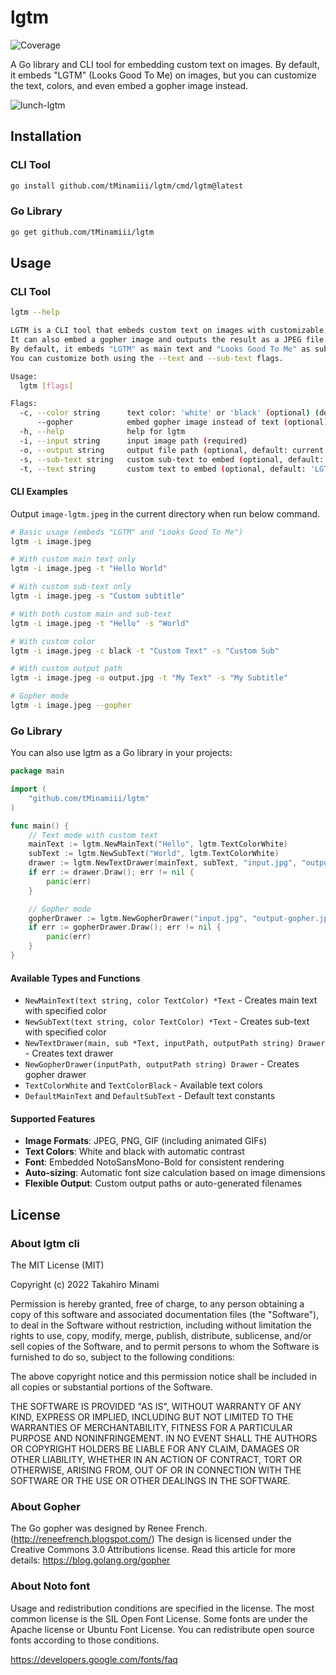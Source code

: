# lgtm
![Coverage](https://img.shields.io/badge/Coverage-54.8%25-yellow)

A Go library and CLI tool for embedding custom text on images. By default, it embeds "LGTM" (Looks Good To Me) on images, but you can customize the text, colors, and even embed a gopher image instead.

![lunch-lgtm](https://user-images.githubusercontent.com/31730505/194919314-fc3b9fb9-fd47-46bf-a91a-2d148caf50b3.jpg)

## Installation

### CLI Tool
```sh
go install github.com/tMinamiii/lgtm/cmd/lgtm@latest
```

### Go Library
```sh
go get github.com/tMinamiii/lgtm
```

## Usage

### CLI Tool

```sh
lgtm --help

LGTM is a CLI tool that embeds custom text on images with customizable colors.
It can also embed a gopher image and outputs the result as a JPEG file.
By default, it embeds "LGTM" as main text and "Looks Good To Me" as sub-text.
You can customize both using the --text and --sub-text flags.

Usage:
  lgtm [flags]

Flags:
  -c, --color string      text color: 'white' or 'black' (optional) (default "white")
      --gopher            embed gopher image instead of text (optional)
  -h, --help              help for lgtm
  -i, --input string      input image path (required)
  -o, --output string     output file path (optional, default: current directory with auto-generated filename)
  -s, --sub-text string   custom sub-text to embed (optional, default: 'Looks Good To Me')
  -t, --text string       custom text to embed (optional, default: 'LGTM')
```

#### CLI Examples

Output `image-lgtm.jpeg` in the current directory when run below command.

```sh
# Basic usage (embeds "LGTM" and "Looks Good To Me")
lgtm -i image.jpeg

# With custom main text only
lgtm -i image.jpeg -t "Hello World"

# With custom sub-text only
lgtm -i image.jpeg -s "Custom subtitle"

# With both custom main and sub-text
lgtm -i image.jpeg -t "Hello" -s "World"

# With custom color
lgtm -i image.jpeg -c black -t "Custom Text" -s "Custom Sub"

# With custom output path
lgtm -i image.jpeg -o output.jpg -t "My Text" -s "My Subtitle"

# Gopher mode
lgtm -i image.jpeg --gopher
```

### Go Library

You can also use lgtm as a Go library in your projects:

```go
package main

import (
    "github.com/tMinamiii/lgtm"
)

func main() {
    // Text mode with custom text
    mainText := lgtm.NewMainText("Hello", lgtm.TextColorWhite)
    subText := lgtm.NewSubText("World", lgtm.TextColorWhite)
    drawer := lgtm.NewTextDrawer(mainText, subText, "input.jpg", "output.jpg")
    if err := drawer.Draw(); err != nil {
        panic(err)
    }

    // Gopher mode
    gopherDrawer := lgtm.NewGopherDrawer("input.jpg", "output-gopher.jpg")
    if err := gopherDrawer.Draw(); err != nil {
        panic(err)
    }
}
```

#### Available Types and Functions

- `NewMainText(text string, color TextColor) *Text` - Creates main text with specified color
- `NewSubText(text string, color TextColor) *Text` - Creates sub-text with specified color
- `NewTextDrawer(main, sub *Text, inputPath, outputPath string) Drawer` - Creates text drawer
- `NewGopherDrawer(inputPath, outputPath string) Drawer` - Creates gopher drawer
- `TextColorWhite` and `TextColorBlack` - Available text colors
- `DefaultMainText` and `DefaultSubText` - Default text constants

#### Supported Features

- **Image Formats**: JPEG, PNG, GIF (including animated GIFs)
- **Text Colors**: White and black with automatic contrast
- **Font**: Embedded NotoSansMono-Bold for consistent rendering
- **Auto-sizing**: Automatic font size calculation based on image dimensions
- **Flexible Output**: Custom output paths or auto-generated filenames

## License

### About lgtm cli

The MIT License (MIT)

Copyright (c) 2022 Takahiro Minami

Permission is hereby granted, free of charge, to any person obtaining a copy
of this software and associated documentation files (the "Software"), to deal
in the Software without restriction, including without limitation the rights
to use, copy, modify, merge, publish, distribute, sublicense, and/or sell
copies of the Software, and to permit persons to whom the Software is
furnished to do so, subject to the following conditions:

The above copyright notice and this permission notice shall be included in all
copies or substantial portions of the Software.

THE SOFTWARE IS PROVIDED "AS IS", WITHOUT WARRANTY OF ANY KIND, EXPRESS OR
IMPLIED, INCLUDING BUT NOT LIMITED TO THE WARRANTIES OF MERCHANTABILITY,
FITNESS FOR A PARTICULAR PURPOSE AND NONINFRINGEMENT. IN NO EVENT SHALL THE
AUTHORS OR COPYRIGHT HOLDERS BE LIABLE FOR ANY CLAIM, DAMAGES OR OTHER
LIABILITY, WHETHER IN AN ACTION OF CONTRACT, TORT OR OTHERWISE, ARISING FROM,
OUT OF OR IN CONNECTION WITH THE SOFTWARE OR THE USE OR OTHER DEALINGS IN THE
SOFTWARE.

### About Gopher

The Go gopher was designed by Renee French. (http://reneefrench.blogspot.com/)
The design is licensed under the Creative Commons 3.0 Attributions license.
Read this article for more details: https://blog.golang.org/gopher


### About Noto font

Usage and redistribution conditions are specified in the license. The most common license is the SIL Open Font License. Some fonts are under the Apache license or Ubuntu Font License. You can redistribute open source fonts according to those conditions.

https://developers.google.com/fonts/faq
